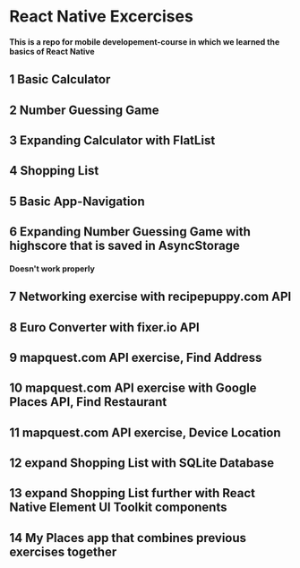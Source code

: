# React Native Excercises
#### This is a repo for mobile developement-course in which we learned the basics of React Native

## 1 Basic Calculator
## 2 Number Guessing Game
## 3 Expanding Calculator with FlatList
## 4 Shopping List
## 5 Basic App-Navigation
## 6 Expanding Number Guessing Game with highscore that is saved in AsyncStorage 
#### Doesn't work properly
## 7 Networking exercise with recipepuppy.com API
## 8 Euro Converter with fixer.io API
## 9 mapquest.com API exercise, Find Address 
## 10 mapquest.com API exercise with Google Places API, Find Restaurant
## 11 mapquest.com API exercise, Device Location
## 12 expand Shopping List with SQLite Database
## 13 expand Shopping List further with React Native Element UI Toolkit components
## 14 My Places app that combines previous exercises together

